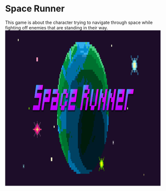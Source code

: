 <h1> Space Runner</h1>
<p> This game is about the character trying to navigate through space while fighting off enemies that are standing in their way.</>
<img src="https://github.com/JoeKHong/Space-Runner/blob/master/InstantPythonGames/Space%20Runner%20Title%20Screen.png" width="500" height="500">
